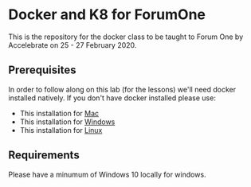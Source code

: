 # Docker and K8 for ForumOne

This is the repository for the docker class to be taught to Forum One by Accelebrate on 25 - 27 February 2020. 

## Prerequisites

In order to follow along on this lab (for the lessons) we'll need docker installed natively. If you don't have docker installed please use:

* This installation for [Mac](https://docs.docker.com/docker-for-mac/install/)
* This installation for [Windows](https://docs.docker.com/docker-for-windows/install/)
* This installation for [Linux](https://runnable.com/docker/install-docker-on-linux)

## Requirements

Please have a minumum of Windows 10 locally for windows. 

